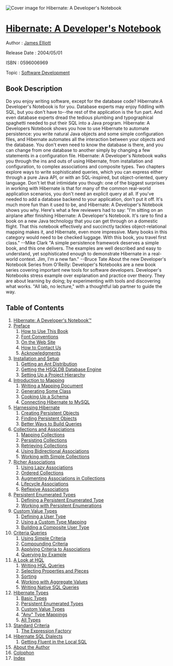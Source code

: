 ![Cover image for Hibernate: A Developer&#39;s Notebook](https://imgdetail.ebookreading.net/cover/cover/software_development/EB0596006969.jpg)

[Hibernate: A Developer&#39;s Notebook](https://ebookreading.net/view/book/Hibernate%3A+A+Developer%26%2339%3Bs+Notebook-EB0596006969_1.html "Hibernate: A Developer&#39;s Notebook")
====================================================================================================================

Author : [James Elliott](https://ebookreading.net/search/author/James+Elliott)

Release Date : 2004/05/01

ISBN : 0596006969

Topic : [Software Development](https://ebookreading.net/search/category/software-development)

Book Description
-----------------

 Do you enjoy writing software, except for the database code? Hibernate:A Developer's Notebook is for you. Database experts may enjoy fiddling with SQL, but you don't have to--the rest of the application is the fun part. And even database experts dread the tedious plumbing and typographical spaghetti needed to put their SQL into a Java program. Hibernate: A Developers Notebook shows you how to use Hibernate to automate persistence: you write natural Java objects and some simple configuration files, and Hibernate automates all the interaction between your objects and the database. You don't even need to know the database is there, and you can change from one database to another simply by changing a few statements in a configuration file. Hibernate: A Developer's Notebook walks you through the ins and outs of using Hibernate, from installation and configuration, to complex associations and composite types. Two chapters explore ways to write sophisticated queries, which you can express either through a pure Java API, or with an SQL-inspired, but object-oriented, query language. Don't let that intimidate you though: one of the biggest surprises in working with Hibernate is that for many of the common real-world application scenarios, you don't need an explicit query at all. If you've needed to add a database backend to your application, don't put it off. It's much more fun than it used to be, and Hibernate: A Developer's Notebook shows you why. Here's what a few reviewers had to say: "I'm sitting on an airplane after finishing Hibernate: A Developer's Notebook. It's rare to find a book on a new Java technology that you can get through on a domestic flight. That this notebook effectively and succinctly tackles object-relational mapping makes it, and Hibernate, even more impressive. Many books in this category would need to be checked luggage. With this book, you travel first class." --Mike Clark "A simple persistence framework deserves a simple book, and this one delivers. The examples are well described and easy to understand, yet sophisticated enough to demonstrate Hibernate in a real-world context. Jim, I'm a new fan." --Bruce Tate About the new Developer's Notebook Series from O'Reilly: Developer's Notebooks are a new book series covering important new tools for software developers. Developer's Notebooks stress example over explanation and practice over theory. They are about learning by doing; by experimenting with tools and discovering what works. "All lab, no lecture," with a thoughtful lab partner to guide the way. 
              
Table of Contents
-----------------

1. [Hibernate: A Developer&#39;s Notebook™](https://ebookreading.net/view/book/Hibernate%3A+A+Developer%26%2339%3Bs+Notebook-EB0596006969_1.html)
1. [Preface](https://ebookreading.net/view/book/Hibernate%3A+A+Developer%26%2339%3Bs+Notebook-EB0596006969_2.html)
    1. [How to Use This Book](https://ebookreading.net/view/book/Hibernate%3A+A+Developer%26%2339%3Bs+Notebook-EB0596006969_3.html)
    1. [Font Conventions](https://ebookreading.net/view/book/Hibernate%3A+A+Developer%26%2339%3Bs+Notebook-EB0596006969_4.html)
    1. [On the Web Site](https://ebookreading.net/view/book/Hibernate%3A+A+Developer%26%2339%3Bs+Notebook-EB0596006969_5.html)
    1. [How to Contact Us](https://ebookreading.net/view/book/Hibernate%3A+A+Developer%26%2339%3Bs+Notebook-EB0596006969_6.html)
    1. [Acknowledgments](https://ebookreading.net/view/book/Hibernate%3A+A+Developer%26%2339%3Bs+Notebook-EB0596006969_7.html)
1. [Installation and Setup](https://ebookreading.net/view/book/Hibernate%3A+A+Developer%26%2339%3Bs+Notebook-EB0596006969_8.html)
    1. [Getting an Ant Distribution](https://ebookreading.net/view/book/Hibernate%3A+A+Developer%26%2339%3Bs+Notebook-EB0596006969_9.html)
    1. [Getting the HSQLDB Database Engine](https://ebookreading.net/view/book/Hibernate%3A+A+Developer%26%2339%3Bs+Notebook-EB0596006969_10.html)
    1. [Setting Up a Project Hierarchy](https://ebookreading.net/view/book/Hibernate%3A+A+Developer%26%2339%3Bs+Notebook-EB0596006969_11.html)
1. [Introduction to Mapping](https://ebookreading.net/view/book/Hibernate%3A+A+Developer%26%2339%3Bs+Notebook-EB0596006969_12.html)
    1. [Writing a Mapping Document](https://ebookreading.net/view/book/Hibernate%3A+A+Developer%26%2339%3Bs+Notebook-EB0596006969_13.html)
    1. [Generating Some Class](https://ebookreading.net/view/book/Hibernate%3A+A+Developer%26%2339%3Bs+Notebook-EB0596006969_14.html)
    1. [Cooking Up a Schema](https://ebookreading.net/view/book/Hibernate%3A+A+Developer%26%2339%3Bs+Notebook-EB0596006969_15.html)
    1. [Connecting Hibernate to MySQL](https://ebookreading.net/view/book/Hibernate%3A+A+Developer%26%2339%3Bs+Notebook-EB0596006969_16.html)
1. [Harnessing Hibernate](https://ebookreading.net/view/book/Hibernate%3A+A+Developer%26%2339%3Bs+Notebook-EB0596006969_17.html)
    1. [Creating Persistent Objects](https://ebookreading.net/view/book/Hibernate%3A+A+Developer%26%2339%3Bs+Notebook-EB0596006969_18.html)
    1. [Finding Persistent Objects](https://ebookreading.net/view/book/Hibernate%3A+A+Developer%26%2339%3Bs+Notebook-EB0596006969_19.html)
    1. [Better Ways to Build Queries](https://ebookreading.net/view/book/Hibernate%3A+A+Developer%26%2339%3Bs+Notebook-EB0596006969_20.html)
1. [Collections and Associations](https://ebookreading.net/view/book/Hibernate%3A+A+Developer%26%2339%3Bs+Notebook-EB0596006969_21.html)
    1. [Mapping Collections](https://ebookreading.net/view/book/Hibernate%3A+A+Developer%26%2339%3Bs+Notebook-EB0596006969_22.html)
    1. [Persisting Collections](https://ebookreading.net/view/book/Hibernate%3A+A+Developer%26%2339%3Bs+Notebook-EB0596006969_23.html)
    1. [Retrieving Collections](https://ebookreading.net/view/book/Hibernate%3A+A+Developer%26%2339%3Bs+Notebook-EB0596006969_24.html)
    1. [Using Bidirectional Associations](https://ebookreading.net/view/book/Hibernate%3A+A+Developer%26%2339%3Bs+Notebook-EB0596006969_25.html)
    1. [Working with Simple Collections](https://ebookreading.net/view/book/Hibernate%3A+A+Developer%26%2339%3Bs+Notebook-EB0596006969_26.html)
1. [Richer Associations](https://ebookreading.net/view/book/Hibernate%3A+A+Developer%26%2339%3Bs+Notebook-EB0596006969_27.html)
    1. [Using Lazy Associations](https://ebookreading.net/view/book/Hibernate%3A+A+Developer%26%2339%3Bs+Notebook-EB0596006969_28.html)
    1. [Ordered Collections](https://ebookreading.net/view/book/Hibernate%3A+A+Developer%26%2339%3Bs+Notebook-EB0596006969_29.html)
    1. [Augmenting Associations in Collections](https://ebookreading.net/view/book/Hibernate%3A+A+Developer%26%2339%3Bs+Notebook-EB0596006969_30.html)
    1. [Lifecycle Associations](https://ebookreading.net/view/book/Hibernate%3A+A+Developer%26%2339%3Bs+Notebook-EB0596006969_31.html)
    1. [Reflexive Associations](https://ebookreading.net/view/book/Hibernate%3A+A+Developer%26%2339%3Bs+Notebook-EB0596006969_32.html)
1. [Persistent Enumerated Types](https://ebookreading.net/view/book/Hibernate%3A+A+Developer%26%2339%3Bs+Notebook-EB0596006969_33.html)
    1. [Defining a Persistent Enumerated Type](https://ebookreading.net/view/book/Hibernate%3A+A+Developer%26%2339%3Bs+Notebook-EB0596006969_34.html)
    1. [Working with Persistent Enumerations](https://ebookreading.net/view/book/Hibernate%3A+A+Developer%26%2339%3Bs+Notebook-EB0596006969_35.html)
1. [Custom Value Types](https://ebookreading.net/view/book/Hibernate%3A+A+Developer%26%2339%3Bs+Notebook-EB0596006969_36.html)
    1. [Defining a User Type](https://ebookreading.net/view/book/Hibernate%3A+A+Developer%26%2339%3Bs+Notebook-EB0596006969_37.html)
    1. [Using a Custom Type Mapping](https://ebookreading.net/view/book/Hibernate%3A+A+Developer%26%2339%3Bs+Notebook-EB0596006969_38.html)
    1. [Building a Composite User Type](https://ebookreading.net/view/book/Hibernate%3A+A+Developer%26%2339%3Bs+Notebook-EB0596006969_39.html)
1. [Criteria Queries](https://ebookreading.net/view/book/Hibernate%3A+A+Developer%26%2339%3Bs+Notebook-EB0596006969_40.html)
    1. [Using Simple Criteria](https://ebookreading.net/view/book/Hibernate%3A+A+Developer%26%2339%3Bs+Notebook-EB0596006969_41.html)
    1. [Compounding Criteria](https://ebookreading.net/view/book/Hibernate%3A+A+Developer%26%2339%3Bs+Notebook-EB0596006969_42.html)
    1. [Applying Criteria to Associations](https://ebookreading.net/view/book/Hibernate%3A+A+Developer%26%2339%3Bs+Notebook-EB0596006969_43.html)
    1. [Querying by Example](https://ebookreading.net/view/book/Hibernate%3A+A+Developer%26%2339%3Bs+Notebook-EB0596006969_44.html)
1. [A Look at HQL](https://ebookreading.net/view/book/Hibernate%3A+A+Developer%26%2339%3Bs+Notebook-EB0596006969_45.html)
    1. [Writing HQL Queries](https://ebookreading.net/view/book/Hibernate%3A+A+Developer%26%2339%3Bs+Notebook-EB0596006969_46.html)
    1. [Selecting Properties and Pieces](https://ebookreading.net/view/book/Hibernate%3A+A+Developer%26%2339%3Bs+Notebook-EB0596006969_47.html)
    1. [Sorting](https://ebookreading.net/view/book/Hibernate%3A+A+Developer%26%2339%3Bs+Notebook-EB0596006969_48.html)
    1. [Working with Aggregate Values](https://ebookreading.net/view/book/Hibernate%3A+A+Developer%26%2339%3Bs+Notebook-EB0596006969_49.html)
    1. [Writing Native SQL Queries](https://ebookreading.net/view/book/Hibernate%3A+A+Developer%26%2339%3Bs+Notebook-EB0596006969_50.html)
1. [Hibernate Types](https://ebookreading.net/view/book/Hibernate%3A+A+Developer%26%2339%3Bs+Notebook-EB0596006969_51.html)
    1. [Basic Types](https://ebookreading.net/view/book/Hibernate%3A+A+Developer%26%2339%3Bs+Notebook-EB0596006969_52.html)
    1. [Persistent Enumerated Types](https://ebookreading.net/view/book/Hibernate%3A+A+Developer%26%2339%3Bs+Notebook-EB0596006969_53.html)
    1. [Custom Value Types](https://ebookreading.net/view/book/Hibernate%3A+A+Developer%26%2339%3Bs+Notebook-EB0596006969_54.html)
    1. [&quot;Any&quot; Type Mappings](https://ebookreading.net/view/book/Hibernate%3A+A+Developer%26%2339%3Bs+Notebook-EB0596006969_55.html)
    1. [All Types](https://ebookreading.net/view/book/Hibernate%3A+A+Developer%26%2339%3Bs+Notebook-EB0596006969_56.html)
1. [Standard Criteria](https://ebookreading.net/view/book/Hibernate%3A+A+Developer%26%2339%3Bs+Notebook-EB0596006969_57.html)
    1. [The Expression Factory](https://ebookreading.net/view/book/Hibernate%3A+A+Developer%26%2339%3Bs+Notebook-EB0596006969_58.html)
1. [Hibernate SQL Dialects](https://ebookreading.net/view/book/Hibernate%3A+A+Developer%26%2339%3Bs+Notebook-EB0596006969_59.html)
    1. [Getting Fluent in the Local SQL](https://ebookreading.net/view/book/Hibernate%3A+A+Developer%26%2339%3Bs+Notebook-EB0596006969_60.html)
1. [About the Author](https://ebookreading.net/view/book/Hibernate%3A+A+Developer%26%2339%3Bs+Notebook-EB0596006969_61.html)
1. [Colophon](https://ebookreading.net/view/book/Hibernate%3A+A+Developer%26%2339%3Bs+Notebook-EB0596006969_62.html)
1. [Index](https://ebookreading.net/view/book/Hibernate%3A+A+Developer%26%2339%3Bs+Notebook-EB0596006969_63.html)
